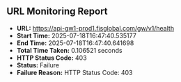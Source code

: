 ## URL Monitoring Report

- **URL:** https://api-gw1-prod1.fisglobal.com/gw/v1/health
- **Start Time:** 2025-07-18T16:47:40.535177
- **End Time:** 2025-07-18T16:47:40.641698
- **Total Time Taken:** 0.106521 seconds
- **HTTP Status Code:** 403
- **Status:** Failure
- **Failure Reason:** HTTP Status Code: 403
